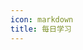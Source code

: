 ```yaml
---
icon: markdown
title: 每日学习
---
```


<template>
    <div class="timeline-container">
        <div v-for="(learn, index) in learnList" :key="index" class="timeline-body">
            <div class="timeline-main">
                <div class="timeline-time">{{learn.time}}</div>
                <div
                    v-for="(content, contentIndex) in learn.contents"
                    :key="contentIndex"
                    class="timeline-content"
                    v-html="content"
                ></div>
            </div>
        </div>
    </div>
</template>

<script>
export default {
    data() {
        return {
            learnList: [
                {
                    time: "2021/04/19 周一",
                    contents: [{
                        content: "给#GImage#添加新功能：支持更换图片颜色、支持上传和渲染图片。明天看能不能做出来图片质量压缩功能",
                        links: ['https://github.com/AWhiteMouse/GImage']
                    }]
                },
                {
                    time: "2021/04/18 周日",
                    contents: [{
                        content: "突然想到测试的时候经常需要一些特制宽高的图片，每次都需要找网站生成太繁琐了，所以自己写了一个生成图片的工具，并且只会下载和水印功能。源码：#GImage#",
                        links: ['https://github.com/AWhiteMouse/GImage']
                    }]
                },
                {
                    time: "2021/04/15 周四",
                    contents: [{
                        content: "昨天和今天借助着调研需求的时机，大概学习了一下svg和canvas的基本使用方法，并完成了一篇博文：#如何绘制一条优雅的圆弧线#。",
                        links: ['http://hbuecx.com/post/ru-he-hui-zhi-yi-tiao-you-ya-de-yuan-hu-xian/']
                    }]
                },
                {
                    time: "2021/04/08 周四",
                    contents: [
                        "制定一份计划：",
                        "\n",
                        "1、每天阅读至少一篇干货；",
                        "2、每天中午刷一道算法题；",
                        "3、每两天对于近两天阅读的文章进行总结或输出至少一篇博客。",
                        "\n",
                        "注：以上计划针对工作日，周末不做强制规定。",
                        "\n",
                        "\n",
                        "今天主要完成的事情：",
                        "1、完成小程序Iconfont的实践。今后可以将小图标转换为字体文件进行使用，而不是使用大量的小图片。",
                    ]
                },
                {
                    time: "2021/04/07 周三",
                    contents: [
                        "今日得闲。",
                        "\n",
                        {
                            content: "1、学习了关于AST的编译与转换的知识，推荐一篇文章：#浅析AST抽象语法树及如何利用AST转换JS代码#。",
                            links: ['https://www.cnblogs.com/goloving/p/14078228.html']
                        },
                        {
                            content: "2、完成#深浅拷贝篇#。",
                            links: ['../javascript/clone/']
                        }
                    ]
                },
                {
                    time: "2021/03/23 周二",
                    contents: [
                        "学习了浏览器缓存的相关知识",
                        "\n",
                        "1、根据缓存的策略可以将缓存分为 <strong>强缓存</strong> 和 <strong>协商缓存</strong>。强缓存优先级高于协商缓存。（浏览器会先查找强缓存，然后查找协商缓存）",
                        "&nbsp;&nbsp;&nbsp;&nbsp;1.1、<strong>强缓存</strong>：根据 <strong>Cache-Control</strong>（http1.1引入） 和 <strong>Expires</strong>（基本没用，保留它是为了兼容老版浏览器） 来判断强缓存是否失效。 <strong>Cache-Control</strong> 优先级高于 <strong>Expires</strong>。",
                        "&nbsp;&nbsp;&nbsp;&nbsp;1.2、<strong>协商缓存</strong>（协商指客户端和服务器进行协商）：根据 <strong>Last-Modified / If-Modified-Since</strong> 和 <strong>ETag / If-None-Match</strong> 来判断缓存是否失效。 <strong>ETag / If-None-Match</strong> 优先级比 <strong>Last-Modified / If-Modified-Since</strong> 高。",
                        "\n",
                        "2、根据缓存的位置可以将缓存分为 <strong>Service Worker</strong>(独立线程)、 <strong>Memory Cache</strong>(内存缓存)、 <strong>Disk Cache</strong>(磁盘缓存)、<strong>Push Cache</strong>(推送缓存)。",
                        "&nbsp;&nbsp;&nbsp;&nbsp;2.1、<strong>Service Worker</strong>：它可以让我们自由控制缓存哪些文件、如何匹配缓存、如何读取缓存，并且缓存是持续性的。",
                        "&nbsp;&nbsp;&nbsp;&nbsp;2.2、<strong>Memory Cache</strong>：一旦Tab页关闭，内存缓存就被释放了。速度要比磁盘缓存快。",
                        "&nbsp;&nbsp;&nbsp;&nbsp;2.3、<strong>Disk Cache</strong>：磁盘缓存时效更长，存储量更大。",
                        "&nbsp;&nbsp;&nbsp;&nbsp;2.4、<strong>Push Cache</strong>：HTTP2新增的缓存缓存。它只在会话（Session）中存在，一旦会话结束就被释放，并且缓存时间也很短暂，存活时间大概只有5分钟左右。",
                        "\n",
                        "文件缓存的实际位置是受浏览器自身的机制控制的。",
                        "\n",
                        {
                            content: "参考文档：#深入理解浏览器的缓存机制#、#彻底理解浏览器的缓存机制#",
                            links: ['https://mp.weixin.qq.com/s/y-yajw1GaWLKUdOJo3cbew', 'https://mp.weixin.qq.com/s/d2zeGhUptGUGJpB5xHQbOA'],
                        }
                    ]
                },
                {
                    time: "2021/03/22 周一",
                    contents: [
                        "学习了V8垃圾回收的知识。",
                        "\n",
                        "1、V8垃圾回收的两个主要部分是 <strong>新生代</strong> 和 <strong>老生代</strong>。",
                        "2、新生代使用 <strong>Scavenge算法</strong> 以空间换时间的方式交换from区间和to区间进行垃圾回收。",
                        "3、对象晋升：满足这两个条件之一的对象就会被移到老生代——a.已经经历过一次Scavenge算法；b.To空间内存使用率已经超过25%",
                        "4、老生代使用 <strong>标记清除 + 标记管理</strong> 的方案实现垃圾回收。",
                        "\n",
                        {
                            content: "参考文档：#一文搞懂V8引擎的垃圾回收#",
                            links: ['https://juejin.cn/post/6844904016325902344'],
                        }
                    ]
                },
                {
                    "time":"2021/03/19 周五",
                    "contents":[
                        "学习了闭包的含义、意义和销毁以及闭包的几种形式，算是对闭包有了一个比较清晰的认知了",
                    ]
                },
                {
                    time:"2021/03/18 周四",
                    contents:[
                        "前言：距离上次的记录已经有一年多了，这一年多来都在忙于业务的开发，压力比较大。有遇到偶尔空闲的时候，也是把时间用来看电视和玩游戏了，我把它们看作是休闲。但是最近晋升述职的时候，被评委暗批技术含量不足。对此，我不得不认同。拿我现在的技术水平跟同年毕业的同龄人去比，瞬间感觉自己太菜了。最近也在反思，自己确实比刚毕业的时候懈怠了很多。最近也准备拾起以前的一些学习内容，充实自己的技术。",
                        "\n",
                        "今天主要是额外学习了ES5的几种继承方式，JS继承一直是自己的几块心病之一，今天静下心来完整的学了一遍，总算弄清楚了。",
                    ]
                },
                {
                    "time":"2020/02/01",
                    "contents":[
                        {
                            "content":"学习react hooks：#React Hooks学习笔记#useState和useEffect部分",
                            "links":[
                                "http://hbuecx.com/post/react-hooks-xue-xi-bi-ji/"
                            ]
                        }
                    ]
                },
                {
                    "time":"2019/12/23",
                    "contents":[
                        {
                            "content":"学习egg文档：#文档地址#",
                            "links":[
                                "https://eggjs.org/zh-cn/intro/"
                            ]
                        }
                    ]
                },
                {
                    "time":"2019/12/22",
                    "contents":[
                        {
                            "content":"学习Koa2并编写demo：#学习视频地址#",
                            "links":[
                                "https://www.bilibili.com/video/av36421651"
                            ]
                        }
                    ]
                },
                {
                    "time":"2019/10/22",
                    "contents":[
                        {
                            "content":"编写《Nodejs入门》demo：#Github地址#",
                            "links":[
                                "https://github.com/AWhiteMouse/-NodeJs-"
                            ]
                        }
                    ]
                },
                {
                    "time":"2019/10/21",
                    "contents":[
                        "学习《Nodejs入门》"
                    ]
                },
                {
                    "time":"2019/10/20",
                    "contents":[
                        "优化聊天室：加入聊天机器人；优化样式"
                    ]
                },
                {
                    "time":"2019/10/1",
                    "contents":[
                        {
                            "content":"优化#create-wxcool-cli#的脚手架。",
                            "links":[
                                "https://www.npmjs.com/package/create-wxcool-cli"
                            ]
                        }
                    ]
                },
                {
                    "time":"2019/09/29",
                    "contents":[
                        "1、刷了三道算法题，中低难度的；",
                        "2、搭建了安装WxCool的脚手架。"
                    ]
                },
                {
                    "time":"2019/09/27",
                    "contents":[
                        "优化WxCool代码，主要是讲gulpfile.js写法升级。"
                    ]
                },
                {
                    "time":"2019/09/26",
                    "contents":[
                        "升级WxCool依赖"
                    ]
                },
                {
                    "time":"2019/09/25",
                    "contents":[
                        {
                            "content":"1、学习apply和call：#帮你快速理解apply和call#；",
                            "links":[
                                "https://juejin.im/post/5d8b3521e51d457825210a1a"
                            ]
                        },
                        {
                            "content":"2、学习#前端模块化#；",
                            "links":[
                                "http://es6.ruanyifeng.com/#docs/module"
                            ]
                        },
                        "3、手写eventProxy.js。"
                    ]
                },
                {
                    "time":"2019/09/24",
                    "contents":[
                        "1、跟着教程学习用react16、next.js搭建博客，预计可能还会用到koa；",
                        "2、安装Gridea，准备以后遇到困难，将解决问题的过程发布在这里。内容还需要再手动同步一下。"
                    ]
                },
                {
                    "time":"2019/09/23",
                    "contents":[
                        "问：如何解决首页白屏问题？",
                        "答：",
                        "1、webpack打包减少js体积；按需加载；",
                        "2：服务端渲染，服务端的效率高于浏览器；",
                        "3：页面loading和骨架屏。"
                    ]
                },
                {
                    "time":"2019/09/22",
                    "contents":[
                        "问：react里的Link标签和a标签有什么区别？",
                        "答：",
                        "1、Link标签如果绑定了onClick事件，就会默认组件跳转事件；",
                        "2：Link的跳转是使用hash跳转，不是页面跳转，只会更新对应的Router，不会刷新整个页面。"
                    ]
                },
                {
                    "time":"2019/09/14",
                    "contents":[
                        "1、把弹窗组件加到wxcool中，待demo测试。",
                        "2、配置github图床。"
                    ]
                },
                {
                    "time":"2019/08/29",
                    "contents":[
                        {
                            "content":"codepen：#CSS单选框#",
                            "links":[
                                "https://codepen.io/awhitemouse/pen/zYOzZKa"
                            ]
                        }
                    ]
                },
                {
                    time: '2019/08/28',
                    contents: [
                        '1、拆分root和calculator，拆分完后发现有问题。',
                        '拆分后发现root没有war包，也就不能被自动部署到tomcat中。同时，calculator也因为路径问题而无法访问。',
                        '前些天一直在做书院首页的需求，一直到昨天晚上上线，我才算心安了。',
                    ]
                },
                {
                    time: '2019/08/25',
                    contents: [
                        '1、尝试配置钩子程序自动触发jenkins构建，未成功，于是将配置复原。',
                        '2、更新WxCool：添加节流防抖函数；优化Hapi的封装；添加携带promise的请求封装。',
                    ]
                },
                {
                    time: '2019/08/24',
                    contents: [
                        '完成了jenkins自动部署war包到tomcat的功能。',
                    ]
                },
                {
                    time: '2019/08/23',
                    contents: [
                        '1、解决了calculator项目Java代码不能发布到github的问题。',
                        '解决办法是新建了一个文件夹，将代码文件拷贝到新文件夹中，然后在新文件夹跟远程建立连接，把本地代码强制推送到远程，覆盖掉远程的代码。虽然解决了问题，但是我还是没发现在之前的文件夹中java代码没有上传是个什么原因。',
                        '2、修改了jenkins的配置，Maven项目在jenkins上构建成功。',
                    ]
                },
                {
                    time: '2019/08/21',
                    contents: [
                        '从昨晚到今天凌晨两点：尝试在Jenkins上配置Maven项目，未成功。',
                    ]
                },
                {
                    time: '2019/08/20',
                    contents: [
                        {
                            content: 'codepen：#CSS评分#',
                            links: ['https://codepen.io/awhitemouse/pen/ZEzpPgN']
                        },
                    ]
                },
                {
                    time: '2019/08/18',
                    contents: [
                        {
                            content: '准备将#网址导航项目#由静态网页项目改装为React项目，减少重复代码。',
                            links: ['https://github.com/WebStackPage/WebStackPage.github.io'],
                        },
                    ]
                },
                {
                    time: '2019/08/16',
                    contents: [
                        '配置Jenkins发布项目到指定目录。另外，Jenkins已经实现自动发布。',
                    ]
                },
                {
                    time: '2019/08/15',
                    contents: [
                        '更新Perfect-Article',
                    ]
                },
                {
                    time: '2019/08/14',
                    contents: [
                        '在markdown中编辑html',
                    ]
                },
            ],
        };
    },
    created() {
        this.learnList.forEach((learn, index) => {
            learn.contents.forEach((content, contentIndex) => {
                if (typeof content !== 'string') {
                    this.$set(this.learnList[index].contents, contentIndex, this.generateContent(content));
                } else if (content === '\n') {
                    this.$set(this.learnList[index].contents, contentIndex, '<br />');
                }
            })
        })
    },
    methods: {
        generateContent(data) {
            const {content, links} = data;
            // 先将字符串拆解
            const textArr = content.split('#');
            // 最后的结果
            let result = '';
            // 标志位：用于判断当前应该添加开标签还是闭标签
            let flag = 0;
            // 如果第一个字符就是#号，那么从第一个字符开始添加开标签
            if (content[0] === '#') {
                result += '<a href="' + links[0] + '" target="_blank">';
                flag = ~flag;
            }
            textArr.forEach((text, index) => {
                if (flag) {
                    // 如果已经添加过开标签，则现在应该添加标签
                    result += text + '</a>';
                }
                else if (index !== textArr.length - 1) {
                    // 如果前一个添加的标签是闭标签，并且当前不是数组的最后一个数据，则添加开标签
                    result += text + '<a href="' + links[index / 2] + '">';
                }
                else {
                    // 最后一个数据项，前一个添加的是闭标签，则直接连接文本
                    result += text;
                }
                // 每次连接文本都更改一下标志位
                flag = ~flag;
            })
            return result;
        }
    }
}
</script>




<style>
    .timeline-container {
        width: 100%;
        padding-left: 10px;
        position: relative;
        color: #fff;
        font-family: monospace;
    }

    .timeline-body {
        position: relative;
        border-left: 2px solid #ddd;
        padding: 20px;
    }

    .timeline-body::before {
        content: '';
        position: absolute;
        top: 30px;
        left: -7px;
        width: 12px;
        height: 12px;
        border-radius: 50%;
        background-color: #0081ff;
    }

    .timeline-body::after {
        content: '';
        position: absolute;
        top: 33px;
        left: -4px;
        width: 6px;
        height: 6px;
        border-radius: 50%;
        background-color: #fff;
    }

    .timeline-main {
        padding: 10px 15px 15px 15px;
        background-image: linear-gradient(45deg, #0081ff, #1cbbb4);
    }

    .timeline-time {
        padding: 2px;
        min-width: 0;
        border-radius: 5px;
        font-weight: 700;
        font-size: 18px;
    }

    .timeline-content {
        margin-top: 5px;
    }

    .timeline-content a {
        color: greenyellow !important;
    }
</style>
